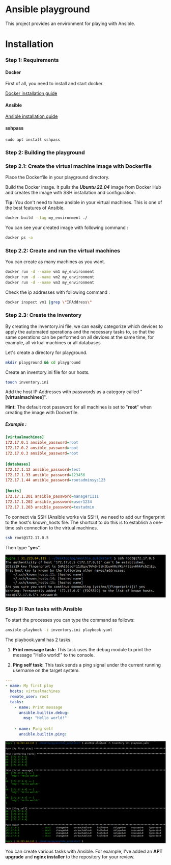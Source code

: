 # Ansible playground

This project provides an environment for playing with Ansible. 

# Installation

### Step 1: Requirements

#### Docker
First of all, you need to install and start docker. 

[Docker installation guide](https://docs.docker.com/engine/install/)

#### Ansible

[Ansible installation guide](https://docs.ansible.com/ansible/latest/installation_guide/intro_installation.html)

#### sshpass

```
sudo apt install sshpass
```

### Step 2: Building the playground

### Step 2.1: Create the virtual machine image with Dockerfile

Place the Dockerfile in your playground directory.

Build the Docker image. It pulls the ***Ubuntu 22.04*** image from Docker Hub and creates the image with SSH installation and configuration.

**Tip:** You don't need to have ansible in your virtual machines. This is one of the best features of Ansible.

```bash
docker build --tag my_environment ./
```
You can see your created image with following command :

```bash
docker ps -a
```

### Step 2.2: Create and run the virtual machines

You can create as many machines as you want.
```bash
docker run -d --name vm1 my_environment
docker run -d --name vm2 my_environment
docker run -d --name vm3 my_environment
```
Check the ip addresses with following command : 


```bash
docker inspect vm1 |grep \"IPAddress\"
```

### Step 2.3: Create the inventory

By creating the inventory.ini file, we can easily categorize which devices to apply the automated operations and the necessary tasks to, so that the same operations can be performed on all devices at the same time, for example, all virtual machines or all databases.

Let's create a directory for playground. 

```bash
mkdir playground && cd playground
```

Create an inventory.ini file for our hosts.

```bash
touch inventory.ini
```

Add the host IP Addresses with passwords as a category called "**[virtualmachines]**".

**Hint:** The default root password for all machines is set to "**root**" when creating the image with Dockerfile.

##### Example :
```ini
[virtualmachines]
172.17.0.1 ansible_password=root
172.17.0.2 ansible_password=root
172.17.0.3 ansible_password=root

[databases]
172.17.1.12 ansible_password=test
172.17.1.33 ansible_password=123456
172.17.1.44 ansible_password=rootadminsys123

[hosts]
172.17.1.201 ansible_password=manager1111
172.17.1.202 ansible_password=user1234
172.17.1.203 ansible_password=testadmin
```

To connect via SSH (Ansible works via SSH), we need to add our fingerprint to the host's known_hosts file. The shortcut to do this is to establish a one-time ssh connection to the virtual machines.

```bash
ssh root@172.17.0.5
```
Then type "**yes**".

![alt text](screenshots/image-1.png)

### Step 3: Run tasks with Ansible

To start the processes you can type the command as follows:

```bash
ansible-playbook -i inventory.ini playbook.yaml
```

The playbook.yaml has 2 tasks.

1. **Print message task:** This task uses the debug module to print the message "Hello world!" to the console.

2. **Ping self task:** This task sends a ping signal under the current running username on the target system.

```yaml
---
- name: My first play
  hosts: virtualmachines
  remote_user: root
  tasks:
    - name: Print message
      ansible.builtin.debug:
        msg: "Hello world!"

    - name: Ping self
      ansible.builtin.ping:

```
![alt text](screenshots/image.png)

You can create various tasks with Ansible. For example, I've added an **APT upgrade** and **nginx installer** to the repository for your review.